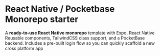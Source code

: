 # React Native / Pocketbase Monorepo starter

A **ready-to-use React Native monorepo** template with Expo, React Native Reusable components, TailwindCSS class support, and a PocketBase backend. Includes a pre-built login flow so you can quickly scaffold a new cross platform app